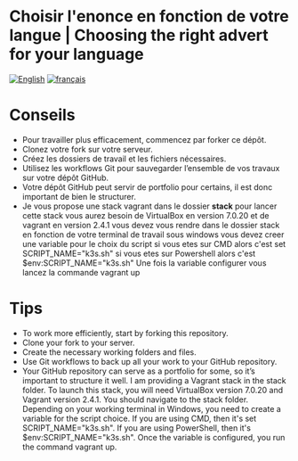 # Choisir l'enonce en fonction de votre langue | Choosing the right advert for your language

[![English](https://img.shields.io/badge/lang-en-red.svg)](https://github.com/ulrich-sun/projet-esgi/blob/main/enonce-en.md)
[![français](https://img.shields.io/badge/lang-fr-blue.svg)](https://github.com/ulrich-sun/projet-esgi/blob/main/enonce-fr.md)


# Conseils

- Pour travailler plus efficacement, commencez par forker ce dépôt.
- Clonez votre fork sur votre serveur.
- Créez les dossiers de travail et les fichiers nécessaires.
- Utilisez les workflows Git pour sauvegarder l’ensemble de vos travaux sur votre dépôt GitHub.
- Votre dépôt GitHub peut servir de portfolio pour certains, il est donc important de bien le structurer.
- Je vous propose une stack vagrant dans le dossier **stack**
    pour lancer cette stack vous aurez besoin de VirtualBox en version 7.0.20 et de vagrant en version 2.4.1
    vous devez vous rendre dans le dossier stack 
    en fonction de votre terminal de travail sous windows vous devez creer une variable pour le choix du script 
    si vous etes sur CMD alors c'est set SCRIPT_NAME="k3s.sh"
    si vous etes sur Powershell alors c'est $env:SCRIPT_NAME="k3s.sh"
    Une fois la variable configurer vous lancez la commande vagrant up

# Tips
- To work more efficiently, start by forking this repository.
- Clone your fork to your server.
- Create the necessary working folders and files.
- Use Git workflows to back up all your work to your GitHub repository.
- Your GitHub repository can serve as a portfolio for some, so it’s important to structure it well.
    I am providing a Vagrant stack in the stack folder. To launch this stack, you will need VirtualBox version 7.0.20 and Vagrant version 2.4.1. You should navigate to the stack folder. Depending on your working terminal in Windows, you need to create a variable for the script choice. If you are using CMD, then it's set SCRIPT_NAME="k3s.sh". If you are using PowerShell, then it's $env:SCRIPT_NAME="k3s.sh". Once the variable is configured, you run the command vagrant up.